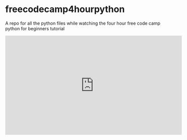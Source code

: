 # freecodecamp4hourpython
A repo for all the python files while watching the four hour free code camp python for beginners tutorial

<iframe width="560" height="315" src="https://www.youtube.com/embed/rfscVS0vtbw?si=IzAyGNwZIJ_7xqQP" title="YouTube video player" frameborder="0" allow="accelerometer; autoplay; clipboard-write; encrypted-media; gyroscope; picture-in-picture; web-share" referrerpolicy="strict-origin-when-cross-origin" allowfullscreen></iframe>
